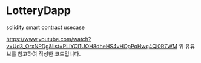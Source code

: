 # LotteryDapp
solidity smart contract usecase

https://www.youtube.com/watch?v=Ud3_OrxNPDg&list=PLlYCl1UOH8dheHS4vHOpPoHwq4Qi0R7WM
위 유튜브를 참고하여 작성한 코드입니다.

